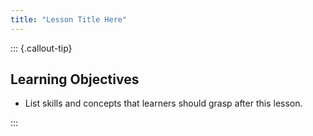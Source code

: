 ```yaml
---
title: "Lesson Title Here"
---
```


::: {.callout-tip}
## Learning Objectives

- List skills and concepts that learners should grasp after this lesson.

:::